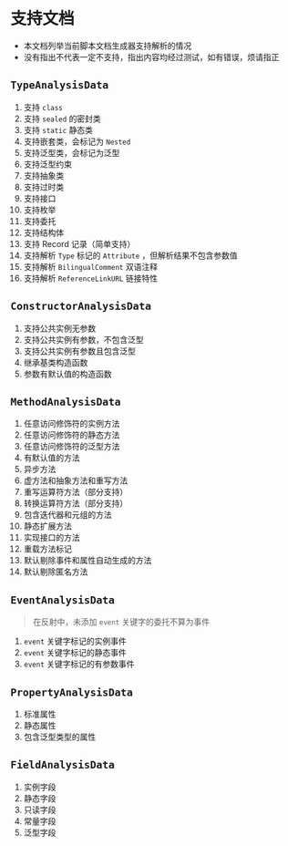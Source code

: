 # 支持文档

- 本文档列举当前脚本文档生成器支持解析的情况
- 没有指出不代表一定不支持，指出内容均经过测试，如有错误，烦请指正

## `TypeAnalysisData`

1. 支持 `class`
2. 支持 `sealed` 的密封类
3. 支持 `static` 静态类
4. 支持嵌套类，会标记为 `Nested`
5. 支持泛型类，会标记为泛型
6. 支持泛型约束
7. 支持抽象类
8. 支持过时类
9. 支持接口
10. 支持枚举
11. 支持委托
12. 支持结构体
13. 支持 Record 记录（简单支持）
14. 支持解析 `Type` 标记的 `Attribute` ，但解析结果不包含参数值
15. 支持解析 `BilingualComment` 双语注释
16. 支持解析 `ReferenceLinkURL` 链接特性

## `ConstructorAnalysisData`

1. 支持公共实例无参数
2. 支持公共实例有参数，不包含泛型
3. 支持公共实例有参数且包含泛型
4. 继承基类构造函数
5. 参数有默认值的构造函数

## `MethodAnalysisData`

1. 任意访问修饰符的实例方法
2. 任意访问修饰符的静态方法
3. 任意访问修饰符的泛型方法
4. 有默认值的方法
5. 异步方法
6. 虚方法和抽象方法和重写方法
7. 重写运算符方法（部分支持）
8. 转换运算符方法（部分支持）
9. 包含迭代器和元组的方法
10. 静态扩展方法
11. 实现接口的方法
12. 重载方法标记
13. 默认剔除事件和属性自动生成的方法
14. 默认剔除匿名方法

## `EventAnalysisData`

> 在反射中，未添加 `event` 关键字的委托不算为事件

1. `event` 关键字标记的实例事件
2. `event` 关键字标记的静态事件
3. `event` 关键字标记的有参数事件

##  `PropertyAnalysisData`

1. 标准属性
2. 静态属性
3. 包含泛型类型的属性

## `FieldAnalysisData`

1. 实例字段
2. 静态字段
3. 只读字段
4. 常量字段
5. 泛型字段